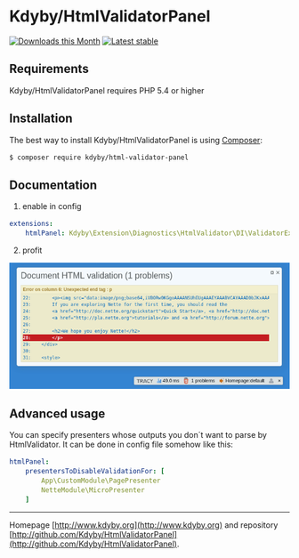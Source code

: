 Kdyby/HtmlValidatorPanel
======

[![Downloads this Month](https://img.shields.io/packagist/dm/kdyby/html-validator-panel.svg)](https://packagist.org/packages/kdyby/html-validator-panel)
[![Latest stable](https://img.shields.io/packagist/v/kdyby/html-validator-panel.svg)](https://packagist.org/packages/kdyby/html-validator-panel)


Requirements
------------

Kdyby/HtmlValidatorPanel requires PHP 5.4 or higher


Installation
------------

The best way to install Kdyby/HtmlValidatorPanel is using  [Composer](http://getcomposer.org/):

```sh
$ composer require kdyby/html-validator-panel
```


Documentation
------------


1) enable in config

```yml
extensions:
	htmlPanel: Kdyby\Extension\Diagnostics\HtmlValidator\DI\ValidatorExtension
```


2) profit

![example](https://raw.githubusercontent.com/Kdyby/HtmlValidatorPanel/master/docs/example.png)


Advanced usage
------------
You can specify presenters whose outputs you don´t want to parse by HtmlValidator. It can be done in config file somehow like this:

```yml
htmlPanel:
	presentersToDisableValidationFor: [
		App\CustomModule\PagePresenter
		NetteModule\MicroPresenter
	]
```

-----

Homepage [http://www.kdyby.org](http://www.kdyby.org) and repository [http://github.com/Kdyby/HtmlValidatorPanel](http://github.com/Kdyby/HtmlValidatorPanel).
